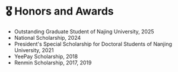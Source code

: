 # 🎖 Honors and Awards
- Outstanding Graduate Student of Najing University, 2025
- National Scholarship, 2024
- President's Special Scholarship for Doctoral Students of Nanjing University, 2021
- YeePay Scholarship, 2018
- Renmin Scholarship, 2017, 2019